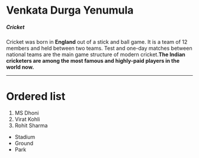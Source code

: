 
# Venkata Durga Yenumula
##### Cricket

Cricket was born in **England** out of a stick and ball game. It is a team of 12 members and held between two teams. Test and one-day matches between national teams are the main game structure of modern cricket.**The Indian cricketers are among the most famous and highly-paid players in the world now.**

---
# Ordered list
1. MS Dhoni
2. Virat Kohli
3. Rohit Sharma

* Stadium
* Ground
* Park